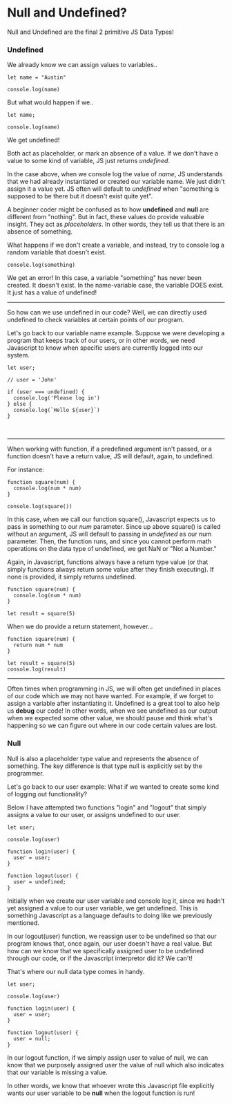 # Null and Undefined?

Null and Undefined are the final 2 primitive JS Data Types!


### Undefined

We already know we can assign values to variables..

```
let name = "Austin"

console.log(name)
```

But what would happen if we..

```
let name;

console.log(name)
```

We get undefined!

Both act as placeholder, or mark an absence of a value. If we don't have a value
to some kind of variable, JS just returns *undefined*.

In the case above, when we console log the value of *name*, JS understands that we had
already instantiated or created our variable name. We just didn't assign it a value yet.
JS often will default to *undefined* when "something is supposed to be there but it doesn't
exist quite yet".

A beginner coder might be confused as to how **undefined** and **null** are different from
"nothing". But in fact, these values do provide valuable insight. They act as
*placeholders*. In other words, they tell us that there is an absence of something.

What happens if we don't create a variable, and instead, try to console log a random
variable that doesn't exist.

```
console.log(something)
```

We get an error! In this case, a variable "something" has never been created. It doesn't exist.
In the name-variable case, the variable DOES exist. It just has a value of undefined!


<hr>

So how can we use undefined in our code? Well, we can directly used undefined to check
variables at certain points of our program.

Let's go back to our variable name example. Suppose we were developing a program that
keeps track of our users, or in other words, we need Javascript to know when specific users
are currently logged into our system.

```
let user;

// user = 'John'

if (user === undefined) {
  console.log('Please log in')
} else {
  console.log(`Hello ${user}`)
}
```

<br>
<hr>

When working with function, if a predefined argument isn't passed, or a function doesn't
have a return value, JS will default, again, to undefined.

For instance:
```
function square(num) {
  console.log(num * num)
}

console.log(square())
```

In this case, when we call our function square(), Javascript expects us to pass in something
to our *num* parameter. Since up above square() is called without an argument, JS will default to passing in
*undefined* as our num parameter. Then, the function runs, and since you cannot perform math operations
on the data type of undefined, we get NaN or "Not a Number."

Again, in Javascript, functions always have a return type value (or that simply functions always return some value after they finish executing). If none is provided, it simply returns undefined.
```
function square(num) {
  console.log(num * num)
}

let result = square(5)
```

When we do provide a return statement, however...
```
function square(num) {
  return num * num
}

let result = square(5)
console.log(result)
```

<hr>

Often times when programming in JS, we will often get undefined in places of our code
which we may not have wanted. For example, if we forget to assign a variable after instantiating it.
Undefined is a great tool to also help us **debug** our code! In other words, when we see
undefined as our output when we expected some other value, we should pause and think what's happening
so we can figure out where in our code certain values are lost.


 ### Null

Null is also a placeholder type value and represents the absence of something. The
key difference is that type null is explicitly set by the programmer.

Let's go back to our user example: What if we wanted to create some kind of logging out
functionality?

Below I have attempted two functions "login" and "logout" that simply assigns a value to our user,
or assigns undefined to our user.
 ```
 let user;

 console.log(user)

 function login(user) {
   user = user;
 }

 function logout(user) {
   user = undefined;
 }
 ```
Initially when we create our user variable and console log it, since we hadn't yet assigned
a value to our user variable, we get undefined. This is something Javascript as a language
defaults to doing like we previously mentioned.

In our logout(user) function, we reassign user to be undefined so that our program knows that,
once again, our user doesn't have a real value. But how can we know that we specifically assigned
user to be undefined through our code, or if the Javascript interpretor did it? We can't!

That's where our null data type comes in handy.

```
let user;

console.log(user)

function login(user) {
  user = user;
}

function logout(user) {
  user = null;
}
```

In our logout function, if we simply assign user to value of null, we can know that we purposely
assigned user the value of null which also indicates that our variable is missing a value.

In other words, we know that whoever wrote this Javascript file explicitly wants our user variable
to be **null** when the logout function is run!

